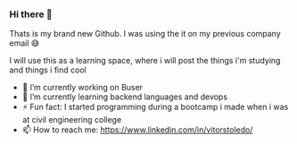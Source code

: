 ### Hi there 👋

Thats is my brand new Github. I was using the it on my previous company email 😅

I will use this as a learning space, where i will post the things i'm studying and things i find cool 

- 🔭 I’m currently working on Buser
- 🌱 I’m currently learning backend languages and devops
- ⚡ Fun fact: I started programming during a bootcamp i made when i was at civil engineering college
- 📫 How to reach me: https://www.linkedin.com/in/vitorstoledo/
